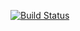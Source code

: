 [![Build Status](https://travis-ci.org/advanced-rest-client/markdown-styles.svg?branch=stage)](https://travis-ci.org/advanced-rest-client/markdown-styles)  

